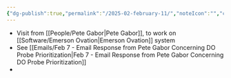 ```yaml
---
{"dg-publish":true,"permalink":"/2025-02-february-11/","noteIcon":"","created":"2025-05-20T10:31:48.253-05:00"}
---
```



- Visit from [[People/Pete Gabor\|Pete Gabor]], to work on [[Software/Emerson Ovation\|Emerson Ovation]] system
- See [[Emails/Feb 7 - Email Response from Pete Gabor Concerning DO Probe Prioritization\|Feb 7 - Email Response from Pete Gabor Concerning DO Probe Prioritization]]
- 